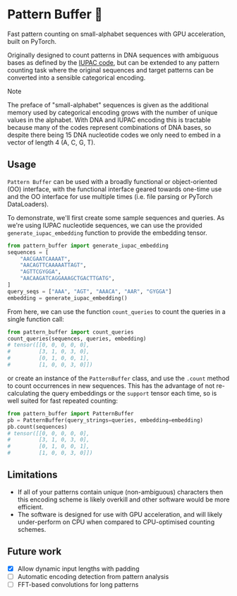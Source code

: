 # Pattern Buffer 🧮

Fast pattern counting on small-alphabet sequences with GPU acceleration, built on PyTorch.

Originally designed to count patterns in DNA sequences with ambiguous bases as defined by the [IUPAC code](https://www.bioinformatics.org/sms/iupac.html), but can be extended to any pattern counting task where the original sequences and target patterns can be converted into a sensible categorical encoding.

> [!NOTE]
> The preface of "small-alphabet" sequences is given as the additional memory used by categorical encoding grows with the number of unique values in the alphabet. With DNA and IUPAC encoding this is tractable because many of the codes represent combinations of DNA bases, so despite there being 15 DNA nucleotide codes we only need to embed in a vector of length 4 (A, C, G, T).

## Usage

`Pattern Buffer` can be used with a broadly functional or object-oriented (OO) interface, with the functional interface geared towards one-time use and the OO interface for use multiple times (i.e. file parsing or PyTorch DataLoaders).

To demonstrate, we'll first create some sample sequences and queries. As we're using IUPAC nucleotide sequences, we can use the provided `generate_iupac_embedding` function to provide the embedding tensor.

```python
from pattern_buffer import generate_iupac_embedding
sequences = [
    "AACGAATCAAAAT",
    "AACAGTTCAAAAATTAGT",
    "AGTTCGYGGA",
    "AACAAGATCAGGAAAGCTGACTTGATG",
]
query_seqs = ["AAA", "AGT", "AAACA", "AAR", "GYGGA"]
embedding = generate_iupac_embedding()
```

From here, we can use the function `count_queries` to count the queries in a single function
call:

```python
from pattern_buffer import count_queries
count_queries(sequences, queries, embedding)
# tensor([[0, 0, 0, 0, 0],
#         [3, 1, 0, 3, 0],
#         [0, 1, 0, 0, 1],
#         [1, 0, 0, 3, 0]])
```

or create an instance of the `PatternBuffer` class, and use the `.count` method to count occurrences in new sequences. This has the advantage of not re-calculating the query embeddings or the `support` tensor each time, so is well suited for fast repeated counting:

```python
from pattern_buffer import PatternBuffer
pb = PatternBuffer(query_strings=queries, embedding=embedding)
pb.count(sequences)
# tensor([[0, 0, 0, 0, 0],
#         [3, 1, 0, 3, 0],
#         [0, 1, 0, 0, 1],
#         [1, 0, 0, 3, 0]])
```

## Limitations

- If all of your patterns contain unique (non-ambiguous) characters then this encoding scheme is likely overkill and other software would be more efficient.
- The software is designed for use with GPU acceleration, and will likely under-perform on CPU when compared to CPU-optimised counting schemes.

## Future work

- [x] Allow dynamic input lengths with padding
- [ ] Automatic encoding detection from pattern analysis
- [ ] FFT-based convolutions for long patterns
